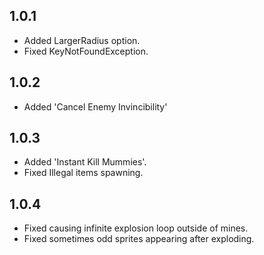 ﻿## 1.0.1
- Added LargerRadius option.
- Fixed KeyNotFoundException.

## 1.0.2
- Added  'Cancel Enemy Invincibility'

## 1.0.3
- Added 'Instant Kill Mummies'.
- Fixed Illegal items spawning.

## 1.0.4
- Fixed causing infinite explosion loop outside of mines.
- Fixed sometimes odd sprites appearing after exploding.